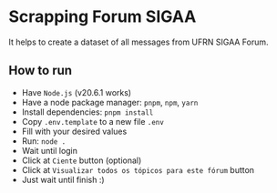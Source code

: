 # Scrapping Forum SIGAA

It helps to create a dataset of all messages from UFRN SIGAA Forum.

## How to run

- Have `Node.js` (v20.6.1 works)
- Have a node package manager: `pnpm`, `npm`, `yarn`
- Install dependencies: `pnpm install`
- Copy `.env.template` to a new file `.env`
- Fill with your desired values
- Run: `node .`
- Wait until login
- Click at `Ciente` button (optional)
- Click at `Visualizar todos os tópicos para este fórum` button
- Just wait until finish :)